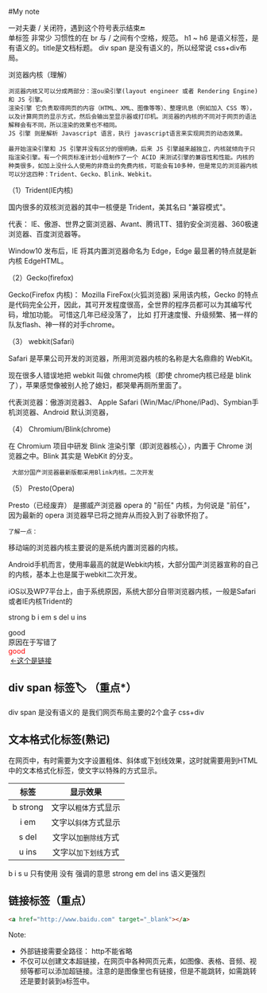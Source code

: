 #My note
<head> </head> 一对夫妻 / 关闭符，遇到这个符号表示结束🔚
<br /> 单标签 非常少 习惯性的在 br 与 / 之间有个空格，规范。
h1  ~ h6 是语义标签，是有语义的。title是文档标题。
div span 是没有语义的，所以经常说 css+div布局。


浏览器内核（理解）             

    浏览器内核又可以分成两部分：渲ou染引擎(layout engineer 或者 Rendering Engine)和 JS 引擎。
    渲染引擎 它负责取得网页的内容（HTML、XML、图像等等）、整理讯息（例如加入 CSS 等），以及计算网页的显示方式，然后会输出至显示器或打印机。浏览器的内核的不同对于网页的语法解释会有不同，所以渲染的效果也不相同。
    JS 引擎 则是解析 Javascript 语言，执行 javascript语言来实现网页的动态效果。
    
    最开始渲染引擎和 JS 引擎并没有区分的很明确，后来 JS 引擎越来越独立，内核就倾向于只指渲染引擎。有一个网页标准计划小组制作了一个 ACID 来测试引擎的兼容性和性能。内核的种类很多，如加上没什么人使用的非商业的免费内核，可能会有10多种，但是常见的浏览器内核可以分这四种：Trident、Gecko、Blink、Webkit。

（1）Trident(IE内核) 

国内很多的双核浏览器的其中一核便是 Trident，美其名曰 "兼容模式"。

代表： IE、傲游、世界之窗浏览器、Avant、腾讯TT、猎豹安全浏览器、360极速浏览器、百度浏览器等。

Window10 发布后，IE 将其内置浏览器命名为 Edge，Edge 最显著的特点就是新内核 EdgeHTML。

（2）Gecko(firefox) 

Gecko(Firefox 内核)： Mozilla FireFox(火狐浏览器) 采用该内核，Gecko 的特点是代码完全公开，因此，其可开发程度很高，全世界的程序员都可以为其编写代码，增加功能。 可惜这几年已经没落了， 比如 打开速度慢、升级频繁、猪一样的队友flash、神一样的对手chrome。

（3） webkit(Safari)  

 Safari 是苹果公司开发的浏览器，所用浏览器内核的名称是大名鼎鼎的 WebKit。

 现在很多人错误地把 webkit 叫做 chrome内核（即使 chrome内核已经是 blink 了），苹果感觉像被别人抢了媳妇，都哭晕再厕所里面了。

 代表浏览器：傲游浏览器3、 Apple Safari (Win/Mac/iPhone/iPad)、Symbian手机浏览器、Android 默认浏览器，

（4） Chromium/Blink(chrome) 

   在 Chromium 项目中研发 Blink 渲染引擎（即浏览器核心），内置于 Chrome 浏览器之中。Blink 其实是 WebKit 的分支。 

     大部分国产浏览器最新版都采用Blink内核。二次开发

（5） Presto(Opera) 

  Presto（已经废弃） 是挪威产浏览器 opera 的 "前任" 内核，为何说是 "前任"，因为最新的 opera 浏览器早已将之抛弃从而投入到了谷歌怀抱了。  

    了解一点：

移动端的浏览器内核主要说的是系统内置浏览器的内核。

Android手机而言，使用率最高的就是Webkit内核，大部分国产浏览器宣称的自己的内核，基本上也是属于webkit二次开发。

iOS以及WP7平台上，由于系统原因，系统大部分自带浏览器内核，一般是Safari或者IE内核Trident的


strong b 
i em 
s del
u ins 
​        

<!-- 这里的width没有没有作用 -->
<div width="200">good</div> 
原因在于写错了
<div style="width: 200px; color: red;">good</div>

<!-- img无法跳转 -->
<img src="timg.gif" link="https://www.baidu.com" alt="">
<!-- a里面包含img可以点击图片跳转 -->
<a href="https://www.taobao.com"><img src="timg.gif" alt=""><-这个是链接</a>


## div span 标签🏷 （重点*）
div  span    是没有语义的     是我们网页布局主要的2个盒子     css+div

## 文本格式化标签(熟记)
在网页中，有时需要为文字设置粗体、斜体或下划线效果，这时就需要用到HTML中的文本格式化标签，使文字以特殊的方式显示。

|   标签   |       显示效果       |
| :------: | :------------------: |
| b strong | 文字以`粗体`方式显示 |
|   i em   | 文字以`斜体`方式显示 |
|  s del   | 文字以`加删除线`方式 |
|  u ins   | 文字以`加下划线`方式 |

b  i  s  u   只有使用 没有 强调的意思       strong   em  del   ins  语义更强烈

## 链接标签（重点）
```html
<a href="http://www.baidu.com" target="_blank"></a>
```
Note:

  * 外部链接需要全路径： http不能省略
  * 不仅可以创建文本超链接，在网页中各种网页元素，如图像、表格、音频、视频等都可以添加超链接。注意的是图像里也有链接，但是不能跳转，如需跳转还是要封装到a标签中。
